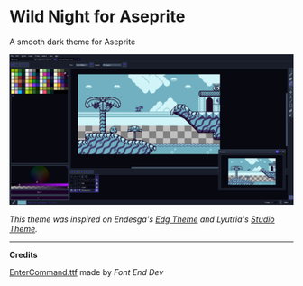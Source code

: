 # Wild Night for Aseprite 
 A smooth dark theme for Aseprite

![screenshot](https://github.com/LeonardoLourenco/Aseprite-Wild-Night-Theme/raw/master/screenshot.png)

*This theme was inspired on Endesga's [Edg Theme](https://endesga.itch.io/edgtheme) and Lyutria's [Studio Theme](https://github.com/Lyutria/aseprite-studio-theme).*

----
**Credits**

[EnterCommand.ttf](https://fontenddev.com/fonts/enter-command/) made by *Font End Dev*
